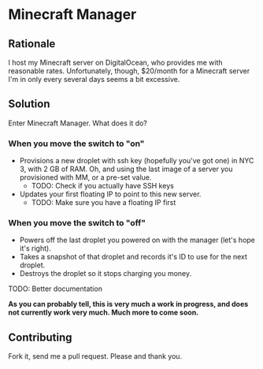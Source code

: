 # Minecraft Manager

## Rationale

I host my Minecraft server on DigitalOcean, who provides me with reasonable rates. Unfortunately, though, $20/month for a Minecraft server I'm in only every several days seems a bit excessive.

## Solution

Enter Minecraft Manager. What does it do?

### When you move the switch to "on"

- Provisions a new droplet with ssh key (hopefully you've got one) in NYC 3, with 2 GB of RAM. Oh, and using the last image of a server you provisioned with MM, or a pre-set value.
  - TODO: Check if you actually have SSH keys
- Updates your first floating IP to point to this new server.
  - TODO: Make sure you have a floating IP first

### When you move the switch to "off"

- Powers off the last droplet you powered on with the manager (let's hope it's right).
- Takes a snapshot of that droplet and records it's ID to use for the next droplet.
- Destroys the droplet so it stops charging you money.

TODO: Better documentation

**As you can probably tell, this is very much a work in progress, and does not currently work very much. Much more to come soon.**

## Contributing

Fork it, send me a pull request. Please and thank you.
